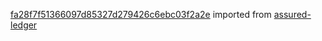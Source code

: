 [fa28f7f51366097d85327d279426c6ebc03f2a2e](https://github.com/insolar/assured-ledger/commit/fa28f7f51366097d85327d279426c6ebc03f2a2e) imported from [assured-ledger](https://github.com/insolar/assured-ledger)
